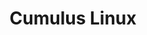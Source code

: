 ---
title: Cumulus Linux
layout: pdf
product: Cumulus Linux
version: "5.9"
type: pdf
bookhidden: true
---